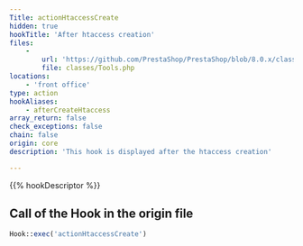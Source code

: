 ```yaml
---
Title: actionHtaccessCreate
hidden: true
hookTitle: 'After htaccess creation'
files:
    -
        url: 'https://github.com/PrestaShop/PrestaShop/blob/8.0.x/classes/Tools.php'
        file: classes/Tools.php
locations:
    - 'front office'
type: action
hookAliases:
    - afterCreateHtaccess
array_return: false
check_exceptions: false
chain: false
origin: core
description: 'This hook is displayed after the htaccess creation'

---
```


{{% hookDescriptor %}}

## Call of the Hook in the origin file

```php
Hook::exec('actionHtaccessCreate')
```
